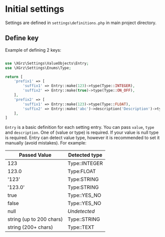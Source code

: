 # Initial settings

Settings are defined in `settings\definitions.php` in main project directory.

## Define key

Example of defining 2 keys:

```php

use \XGrz\Settings\ValueObjects\Entry;
use \XGrz\Settings\Enums\Type;

return [
    'prefix1' => [
        'suffix1' => Entry::make(123)->type(Type::INTEGER),
        'suffix2' => Entry::make(true)->type(Type::ON_OFF),
    ],    
    'prefix2' => [
        'suffix1' => Entry::make(123)->type(Type::FLOAT),
        'suffix2' => Entry::make('abc')->description('Description')->type(Type::TEXT),
    ],    
]
```

`Entry` is a basic definition for each setting entry.
You can pass `value`, `type` and `description`. One of (value or type) is required. If your value is null type is
required. Entry can detect value type, however it is recommended to set it manually (avoid mistakes). For example:

| Passed Value             | Detected type |
|--------------------------|---------------|
| 123                      | Type::INTEGER |
| 123.0                    | Type:FLOAT    |
| '123'                    | Type:STRING   |
| '123.0'                  | Type:STRING   |
| true                     | Type::YES_NO  |
| false                    | Type::YES_NO  |
| null                     | *Undetected*  |
| string (up to 200 chars) | Type::STRING  |
| string (200+ chars)      | Type::TEXT    |



